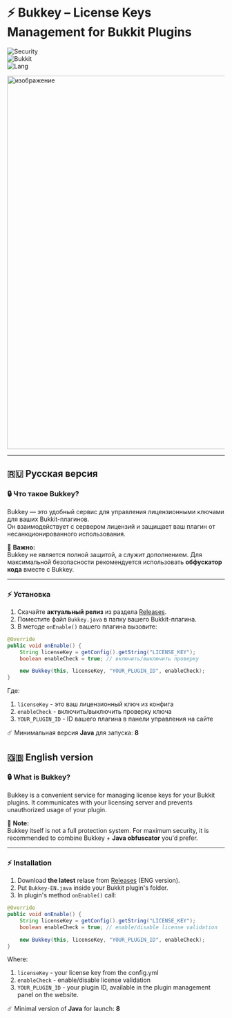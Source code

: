 # ⚡ Bukkey – License Keys Management for Bukkit Plugins  

![Security](https://img.shields.io/badge/Security-Licensing-blue)  
![Bukkit](https://img.shields.io/badge/API-Bukkit%201.16.5-green)  
![Lang](https://img.shields.io/badge/Languages-RU%20%7C%20EN-orange)  

<img width="1430" height="862" alt="изображение" src="https://github.com/user-attachments/assets/499b7c73-51c0-48e4-9de8-4bd6d182dccc" />


---

## 🇷🇺 Русская версия

### 🔒 Что такое Bukkey?
Bukkey — это удобный сервис для управления лицензионными ключами для ваших Bukkit-плагинов.  
Он взаимодействует с сервером лицензий и защищает ваш плагин от несанкционированного использования.  

📌 **Важно:**  
Bukkey не является полной защитой, а служит дополнением. Для максимальной безопасности рекомендуется использовать **обфускатор кода** вместе с Bukkey.  

---

### ⚡ Установка
1. Скачайте **актуальный релиз** из раздела [Releases](../../releases).  
2. Поместите файл `Bukkey.java` в папку вашего Bukkit-плагина.  
3. В методе `onEnable()` вашего плагина вызовите:  

```java
@Override
public void onEnable() {
    String licenseKey = getConfig().getString("LICENSE_KEY"); 
    boolean enableCheck = true; // включить/выключить проверку

    new Bukkey(this, licenseKey, "YOUR_PLUGIN_ID", enableCheck);
}
```
Где:

1. ```licenseKey``` - это ваш лицензионный ключ из конфига
2. ```enableCheck``` - включить/выключить проверку ключа
3. ```YOUR_PLUGIN_ID``` - ID вашего плагина в панели управления на сайте

☄️ Минимальная версия **Java** для запуска: **8**

## 🇬🇧 English version

### 🔒 What is Bukkey?
Bukkey is a convenient service for managing license keys for your Bukkit plugins.
It communicates with your licensing server and prevents unauthorized usage of your plugin. 

📌 **Note:**  
Bukkey itself is not a full protection system. For maximum security, it is recommended to combine Bukkey + **Java obfuscator** you'd prefer.

---

### ⚡ Installation
1. Download **the latest** relase from [Releases](../../releases) (ENG version).  
2. Put `Bukkey-EN.java` inside your Bukkit plugin's folder.  
3. In plugin's method `onEnable()` call:  

```java
@Override
public void onEnable() {
    String licenseKey = getConfig().getString("LICENSE_KEY"); 
    boolean enableCheck = true; // enable/disable license validation

    new Bukkey(this, licenseKey, "YOUR_PLUGIN_ID", enableCheck);
}
```
Where:

1. ```licenseKey``` - your license key from the config.yml
2. ```enableCheck``` - enable/disable license validation
3. ```YOUR_PLUGIN_ID``` - your plugin ID, available in the plugin management panel on the website.

☄️ Minimal version of **Java** for launch: **8**
